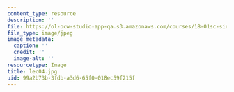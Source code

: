 ```yaml
---
content_type: resource
description: ''
file: https://ol-ocw-studio-app-qa.s3.amazonaws.com/courses/18-01sc-single-variable-calculus-fall-2010/99a2b73b3fdba3d665f0018ec59f215f_lec04.jpg
file_type: image/jpeg
image_metadata:
  caption: ''
  credit: ''
  image-alt: ''
resourcetype: Image
title: lec04.jpg
uid: 99a2b73b-3fdb-a3d6-65f0-018ec59f215f
---
```

